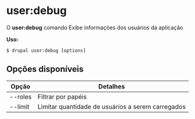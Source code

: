 # user:debug
O **user:debug** comando Exibe informações dos usuários da aplicação

**Uso:**
```
$ drupal user:debug [options] 
```

## Opções disponíveis
Opção | Detalhes
-------|-------------
--roles | Filtrar por papéis
--limit | Limitar quantidade de usuários a serem carregados
